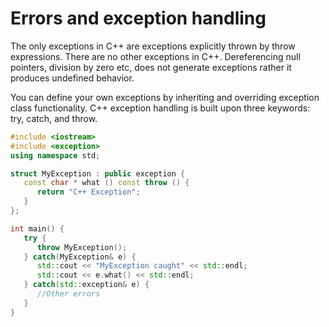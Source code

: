 # Errors and exception handling
The only exceptions in C++ are exceptions explicitly thrown by throw expressions. There are no other exceptions in C++. Dereferencing null pointers, division by zero etc, does not generate exceptions rather it produces undefined behavior.

You can define your own exceptions by inheriting and overriding exception class functionality.
C++ exception handling is built upon three keywords: try, catch, and throw.
```C++
#include <iostream>
#include <exception>
using namespace std;

struct MyException : public exception {
   const char * what () const throw () {
      return "C++ Exception";
   }
};

int main() {
   try {
      throw MyException();
   } catch(MyException& e) {
      std::cout << "MyException caught" << std::endl;
      std::cout << e.what() << std::endl;
   } catch(std::exception& e) {
      //Other errors
   }
}
```
